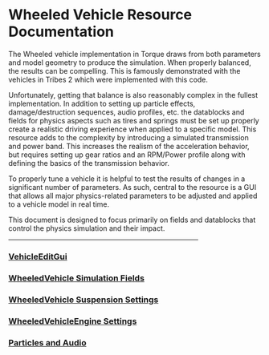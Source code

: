 <h1>Wheeled Vehicle Resource Documentation</h1>
<p>The Wheeled vehicle implementation in Torque draws from both parameters and model geometry to produce the simulation. When properly balanced, the results can be compelling. This is famously demonstrated with the vehicles in Tribes 2 which were implemented with this code.</p>

<p>Unfortunately, getting that balance is also reasonably complex in the fullest implementation. In addition to setting up particle effects, damage/destruction sequences, audio profiles, etc. the datablocks and fields for physics aspects such as tires and springs must be set up properly create a realistic driving experience when applied to a specific model. This resource adds to the complexity by introducing a simulated transmission and power band. This increases the realism of the acceleration behavior, but requires setting up gear ratios and an RPM/Power profile along with defining the basics of the transmission behavior.</p>

To properly tune a vehicle it is helpful to test the results of changes in a significant number of parameters. As such, central to the resource is a GUI that allows all major physics-related parameters to be adjusted and applied to a vehicle model in real time.

<p>This document is designed to focus primarily on fields and datablocks that control the physics simulation and their impact.</p>
<hr width=75%>
<h3><a href="./VehicleEditGui.md">VehicleEditGui</a></h3>
<h3><a href="./WheeledVehicle_sim.md">WheeledVehicle Simulation Fields</a></h3>
<h3><a href="./WheeledVehicleSuspension.md">WheeledVehicle Suspension Settings</a></h3>
<h3><a href="./WheeledVehicleEngine.md">WheeledVehicleEngine Settings</a></h3>
<h3><a href="./WheeledVehicle_art.md">Particles and Audio</a></h3>
